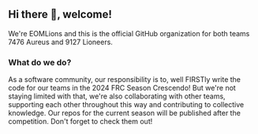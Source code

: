 ## Hi there 👋, welcome!
We're EOMLions and this is the official GitHub organization for both teams 7476 Aureus and 9127 Lioneers.

### What do we do?
As a software community, our responsibility is to, well FIRSTly write the code for our teams in the 2024 FRC Season Crescendo! But we're not staying limited with that, we're also collaborating with other teams, supporting each other throughout this way and contributing to collective knowledge. Our repos for the current season will be published after the competition. Don't forget to check them out!
